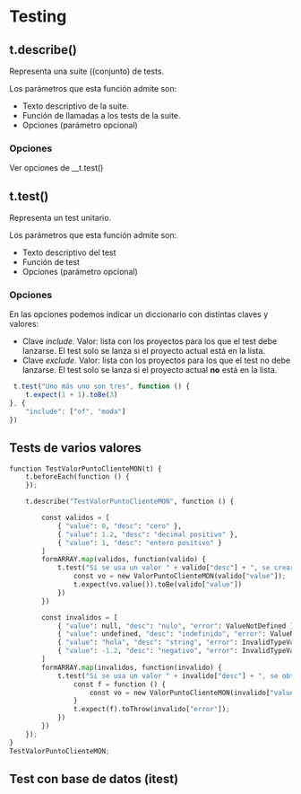 # Testing

## t.describe()
Representa una suite ((conjunto) de tests.

Los parámetros que esta función admite son:
+ Texto descriptivo de la suite.
+ Función de llamadas a los tests de la suite.
+ Opciones (parámetro opcional)

### Opciones
Ver opciones de __t.test()

## t.test()
Representa un test unitario.

Los parámetros que esta función admite son:
+ Texto descriptivo del test
+ Función de test
+ Opciones (parámetro opcional)

### Opciones
En las opciones podemos indicar un diccionario con distintas claves y valores:
+ Clave _include_. Valor: lista con los proyectos para los que el test debe lanzarse. El test solo se lanza si el proyecto actual está en la lista.
+ Clave _exclude_. Valor: lista con los proyectos para los que el test no debe lanzarse. El test solo se lanza si el proyecto actual __no__ está en la lista.
```js
 t.test("Uno más uno son tres", function () {
    t.expect(1 + 1).toBe(3)
}, {
    "include": ["of", "moda"]
})
```
## Tests de varios valores

```py
function TestValorPuntoClienteMON(t) {
    t.beforeEach(function () {
    });

    t.describe("TestValorPuntoClienteMON", function () {

        const validos = [
            { "value": 0, "desc": "cero" },
            { "value": 1.2, "desc": "decimal positivo" },
            { "value": 1, "desc": "entero positivo" }
        ]
        formARRAY.map(validos, function(valido) {
            t.test("Si se usa un valor " + valido["desc"] + ", se creará el valor", function () {
                const vo = new ValorPuntoClienteMON(valido["value"]);
                t.expect(vo.value()).toBe(valido["value"])
            })
        })

        const invalidos = [
            { "value": null, "desc": "nulo", "error": ValueNotDefined },
            { "value": undefined, "desc": "indefinido", "error": ValueNotDefined },
            { "value": "hola", "desc": "string", "error": InvalidTypeValue },
            { "value": -1.2, "desc": "negativo", "error": InvalidTypeValue }
        ]
        formARRAY.map(invalidos, function(invalido) {
            t.test("Si se usa un valor " + invalido["desc"] + ", se obtiene un error " + invalido["error"]["type"], function () {
                const f = function () {
                    const vo = new ValorPuntoClienteMON(invalido["value"]);
                }
                t.expect(f).toThrow(invalido["error"]);
            })
        })
    });
}
TestValorPuntoClienteMON;
```
## Test con base de datos (itest)
